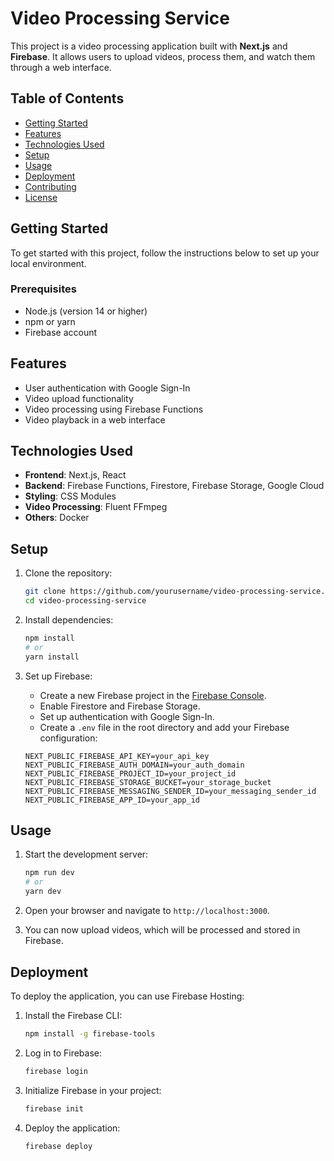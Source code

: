 # Video Processing Service

This project is a video processing application built with **Next.js** and **Firebase**. It allows users to upload videos, process them, and watch them through a web interface.

## Table of Contents

- [Getting Started](#getting-started)
- [Features](#features)
- [Technologies Used](#technologies-used)
- [Setup](#setup)
- [Usage](#usage)
- [Deployment](#deployment)
- [Contributing](#contributing)
- [License](#license)

## Getting Started

To get started with this project, follow the instructions below to set up your local environment.

### Prerequisites

- Node.js (version 14 or higher)
- npm or yarn
- Firebase account

## Features

- User authentication with Google Sign-In
- Video upload functionality
- Video processing using Firebase Functions
- Video playback in a web interface

## Technologies Used

- **Frontend**: Next.js, React
- **Backend**: Firebase Functions, Firestore, Firebase Storage, Google Cloud
- **Styling**: CSS Modules
- **Video Processing**: Fluent FFmpeg
- **Others**: Docker

## Setup

1. Clone the repository:

   ```bash
   git clone https://github.com/yourusername/video-processing-service.git
   cd video-processing-service
   ```

2. Install dependencies:

   ```bash
   npm install
   # or
   yarn install
   ```

3. Set up Firebase:

   - Create a new Firebase project in the [Firebase Console](https://console.firebase.google.com/).
   - Enable Firestore and Firebase Storage.
   - Set up authentication with Google Sign-In.
   - Create a `.env` file in the root directory and add your Firebase configuration:

   ```plaintext
   NEXT_PUBLIC_FIREBASE_API_KEY=your_api_key
   NEXT_PUBLIC_FIREBASE_AUTH_DOMAIN=your_auth_domain
   NEXT_PUBLIC_FIREBASE_PROJECT_ID=your_project_id
   NEXT_PUBLIC_FIREBASE_STORAGE_BUCKET=your_storage_bucket
   NEXT_PUBLIC_FIREBASE_MESSAGING_SENDER_ID=your_messaging_sender_id
   NEXT_PUBLIC_FIREBASE_APP_ID=your_app_id
   ```

## Usage

1. Start the development server:

   ```bash
   npm run dev
   # or
   yarn dev
   ```

2. Open your browser and navigate to `http://localhost:3000`.

3. You can now upload videos, which will be processed and stored in Firebase.

## Deployment

To deploy the application, you can use Firebase Hosting:

1. Install the Firebase CLI:

   ```bash
   npm install -g firebase-tools
   ```

2. Log in to Firebase:

   ```bash
   firebase login
   ```

3. Initialize Firebase in your project:

   ```bash
   firebase init
   ```

4. Deploy the application:

   ```bash
   firebase deploy
   ```

